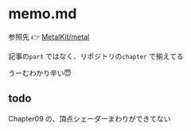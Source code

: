 # memo.md


参照先 👉 [MetalKit/metal](https://github.com/MetalKit/metal)



記事の`part` ではなく、リポジトリの`chapter` で揃えてる

うーむわかり辛い😇



## todo

Chapter09 の、頂点シェーダーまわりができてない
